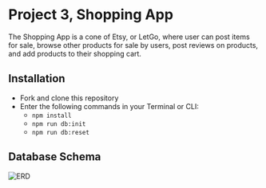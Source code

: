 # Project 3, Shopping App
The Shopping App is a cone of Etsy, or LetGo, where user can post items for sale, browse other products for sale by users, post reviews on products, and add products to their shopping cart.

## Installation
- Fork and clone this repository
- Enter the following commands in your Terminal or CLI:
    - <code>npm install</code>
    - <code>npm run db:init</code>
    - <code>npm run db:reset</code>

## Database Schema
<img src="https://res.cloudinary.com/brian-ogilvie/image/upload/v1549293157/Project%203/Entity_Relational_Diagram.png" alt="ERD">
